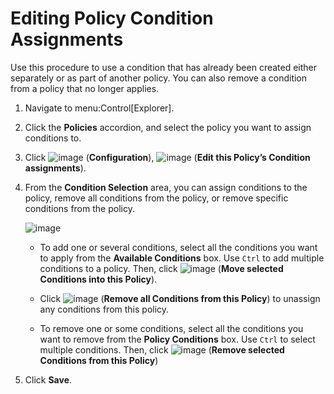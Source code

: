 # Editing Policy Condition Assignments

Use this procedure to use a condition that has already been created
either separately or as part of another policy. You can also remove a
condition from a policy that no longer applies.

1.  Navigate to menu:Control\[Explorer\].

2.  Click the **Policies** accordion, and select the policy you want to
    assign conditions to.

3.  Click ![image](../images/1847.png) (**Configuration**),
    ![image](../images/1851.png) (**Edit this Policy’s Condition
    assignments**).

4.  From the **Condition Selection** area, you can assign conditions to
    the policy, remove all conditions from the policy, or remove
    specific conditions from the policy.
    
    ![image](../images/1879.png)
    
      - To add one or several conditions, select all the conditions you
        want to apply from the **Available Conditions** box. Use `Ctrl`
        to add multiple conditions to a policy. Then, click
        ![image](../images/1876.png) (**Move selected Conditions into
        this Policy**).
    
      - Click ![image](../images/1877.png) (**Remove all Conditions from
        this Policy**) to unassign any conditions from this policy.
    
      - To remove one or some conditions, select all the conditions you
        want to remove from the **Policy Conditions** box. Use `Ctrl` to
        select multiple conditions. Then, click
        ![image](../images/1878.png) (**Remove selected Conditions from
        this Policy**)

5.  Click **Save**.
